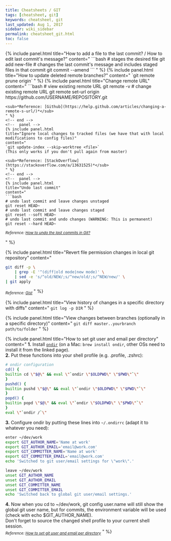 ```yaml
---
title: Cheatsheets / GIT
tags: [cheatsheet, git]
keywords: cheatsheet, git
last_updated: Aug 1, 2017
sidebar: wiki_sidebar
permalink: cheatsheet_git.html
toc: false
---
```


<div class="panel-group">
<!--  panel -->
{% include panel.html
title="How to add a file to the last commit? / How to edit last commit's message?"
content="
```bash
# stages the desired file
git add new-file
# changes the last commit's message and includes staged files in that commit
git commit --amend
```
" %}
<!-- end -->
<!--  panel -->
{% include panel.html
title="How to update deleted remote branches?"
content="
`git remote prune origin`
" %}
<!-- end -->
<!--  panel -->
{% include panel.html
title="Change remote URL"
content="
```bash
# view existing remote URL
git remote -v
# change existing remote URL
git remote set-url origin https://github.com/USERNAME/REPOSITORY.git

```
<sub>*Reference: [Github](https://help.github.com/articles/changing-a-remote-s-url/)*</sub>
" %}
<!-- end -->
<!--  panel -->
{% include panel.html
title="Ignore local changes to tracked files (we have that with local modifications to config files)"
content="
`git update-index --skip-worktree <file>`
(This only works if you don't pull again from master)

<sub>*Reference: [StackOverflow](https://stackoverflow.com/a/13631525)*</sub>
" %}
<!-- end -->
<!--  panel -->
{% include panel.html
title="Undo last commit"
content="
```bash
# undo last commit and leave changes unstaged
git reset HEAD~
# undo last commit and leave changes staged
git reset --soft HEAD~
# undo last commit and undo changes (WARNING: This is permanent)
git reset --hard HEAD~
```
<sub>*Reference: [How to undo the last commits in Git?](https://stackoverflow.com/questions/927358/how-to-undo-the-last-commits-in-git)*</sub>

" %}
<!-- end -->
<!--  panel -->
{% include panel.html
title="Revert file permission changes in local git repository"
content="
```bash
git diff -p \
    | grep -E '^(diff|old mode|new mode)' \
    | sed -e 's/^old/NEW/;s/^new/old/;s/^NEW/new/' \
| git apply
```

<sub>*Reference: [Gist](https://gist.github.com/jtdp/5443498)*</sub>
" %}
<!-- end -->
<!--  panel -->
{% include panel.html
title="View history of changes in a specific directory with diffs"
content="
`git log -p DIR`
" %}
<!-- end -->
<!--  panel -->
{% include panel.html
title="View changes between branches (optionally in a specific directory)"
content="
`git diff master..yourbranch path/to/folder`
" %}
<!-- end -->
<!--  panel -->
{% include panel.html
title="How to set git user and email per directory"
content="
**1.** Install [`ondir`](http://swapoff.org/ondir.html) (on a Mac: `brew install ondir`, other OSs need to install it from the linked page).  
**2.** Put these functions into your shell profile (e.g. .profile, .zshrc):

```bash
# ondir configuration
cd() {
builtin cd \"$@\" && eval \"`ondir \"$OLDPWD\" \"$PWD\"`\"
}
pushd() {
builtin pushd \"$@\" && eval \"`ondir \"$OLDPWD\" \"$PWD\"`\"
}
popd() {
builtin popd \"$@\" && eval \"`ondir \"$OLDPWD\" \"$PWD\"`\"
}
eval \"`ondir /`\"
```
**3.** Configure ondir by putting these lines into `~/.ondirrc` (adapt it to whatever you need):

```bash
enter ~/dev/work
export GIT_AUTHOR_NAME='Name at work'
export GIT_AUTHOR_EMAIL='email@work.com'
export GIT_COMMITTER_NAME='Name at work'
export GIT_COMMITTER_EMAIL='email@work.com'
echo 'Switched to git user/email settings for \"work\".'

leave ~/dev/work
unset GIT_AUTHOR_NAME
unset GIT_AUTHOR_EMAIL
unset GIT_COMMITTER_NAME
unset GIT_COMMITTER_EMAIL
echo 'Switched back to global git user/email settings.'
```
**4.** Now when you cd to ~/dev/work, git config user.name will still show the global git user name, but for commits, the environment variable will be used (check with echo $GIT_AUTHOR_NAME).  
Don't forget to source the changed shell profile to your current shell session.  
<sub>*Reference: [How to set git user and email per directory](https://makandracards.com/makandra/19549-how-to-set-git-user-and-email-per-directory)*</sub>
" %}
<!-- end -->
</div>
